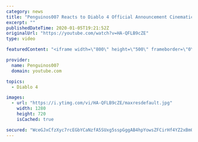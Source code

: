 ```yaml
---
category: news
title: "Penguinos007 Reacts to Diablo 4 Official Announcement Cinematic Trailer (Blizzcon 2019)"
excerpt: ""
publishedDateTime: 2020-01-05T19:21:52Z
originalUrl: "https://youtube.com/watch?v=HA-QFLB9cZE"
type: video

featuredContent: "<iframe width=\"800\" height=\"500\" frameborder=\"0\" src=\"https://www.youtube.com/embed/HA-QFLB9cZE\" allow=\"accelerometer; autoplay; encrypted-media; gyroscope; picture-in-picture\" allowfullscreen></iframe>"

provider:
  name: Penguinos007
  domain: youtube.com

topics:
  - Diablo 4

images:
  - url: "https://i.ytimg.com/vi/HA-QFLB9cZE/maxresdefault.jpg"
    width: 1280
    height: 720
    isCached: true

secured: "WceGJxCfzXyc7rcEGbYCaNzfA5SUxg5sspGggAB4hpYowsZFCirHf4YZ2xBmQS+oxzIe3hfcVR9i/RwmYXSnOkQq/mhvpkYHbStNjLX7THgEbkQiKeT/61XVQXbkjq6zIlctnDRkFqnC9n1qn55IO6+tWRV8+Fg/vdvGstk3rlSd44JWkYyGwzjL2/YJ3ckjbul5glWKEbXqF5+75xV0y2O0roUx8GaHHFLoMXXqvAJRumT1V8Chlqgj1quRKIfY66tVbYVAEhcH01i0Kl6BGiJxsWFT1KWF3ARIibNBfRZFwTiX/zDn8Mz4yKyLigehdeqvohqxrfsh7G/nSc1ri197UwbS1azO4QkRLkImS/VNV5GvnNMu6kg6w7iSNmqP/8q3eYjdE0NnNlspR1LZbrtugtELSquRMsB1GLJpEOjG7yjHs+CE5JuhOBNXjglj;nLT4M0IbnHWEleOL1oDIbw=="
---
```


